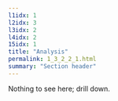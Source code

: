 ```yaml
---
l1idx: 1
l2idx: 3
l3idx: 2
l4idx: 2
15idx: 1
title: "Analysis"
permalink: 1_3_2_2_1.html
summary: "Section header"
---
```


Nothing to see here; drill down.